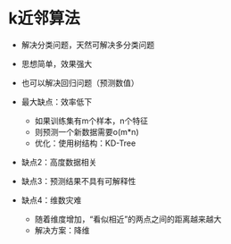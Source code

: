 # k近邻算法

- 解决分类问题，天然可解决多分类问题
- 思想简单，效果强大
- 也可以解决回归问题（预测数值）
- 最大缺点：效率低下
  - 如果训练集有m个样本，n个特征
  - 则预测一个新数据需要o(m*n)
  - 优化：使用树结构：KD-Tree

- 缺点2：高度数据相关
- 缺点3：预测结果不具有可解释性
- 缺点4：维数灾难
  - 随着维度增加，“看似相近”的两点之间的距离越来越大
  - 解决方案：降维